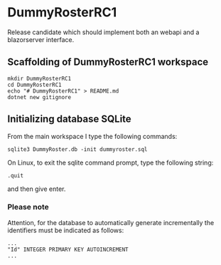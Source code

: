 # DummyRosterRC1

Release candidate which should implement both an webapi ​​and a blazorserver interface.

## Scaffolding of DummyRosterRC1 workspace

```shell
mkdir DummyRosterRC1
cd DummyRosterRC1
echo "# DummyRosterRC1" > README.md
dotnet new gitignore
```

## Initializing database SQLite

From the main workspace I type the following commands:

```shell
sqlite3 DummyRoster.db -init dummyroster.sql
```

On Linux, to exit the sqlite command prompt, type the following string:

```text
.quit
```

and then give enter.

### Please note

Attention, for the database to automatically generate incrementally the identifiers must be indicated as follows:

```text
...
"Id" INTEGER PRIMARY KEY AUTOINCREMENT
...
```
